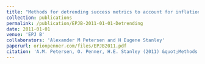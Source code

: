 ```yaml
---
title: "Methods for detrending success metrics to account for inflationary and deflationary factors"
collection: publications
permalink: /publication/EPJB-2011-01-01-Detrending
date: 2011-01-01
venue: 'EPJ B'
collaborators: 'Alexander M Petersen and H Eugene Stanley'
paperurl: orionpenner.com/files/EPJB2011.pdf
citation: 'A.M. Petersen, O. Penner, H.E. Stanley (2011) &quot;Methods for detrending success metrics to account for inflationary and deflationary factors&quot; <i>European Physical Journal B</i>. 79(1)'
---
```

